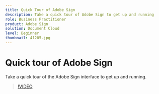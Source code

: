 ```yaml
---
title: Quick Tour of Adobe Sign
description: Take a quick tour of Adobe Sign to get up and running
role: Business Practitioner
product: Adobe Sign
solution: Document Cloud
level: Beginner
thumbnail: 41205.jpg
---
```


# Quick tour of Adobe Sign

Take a quick tour of the Adobe Sign interface to get up and running.

>[!VIDEO](https://video.tv.adobe.com/v/41205?hidetitle=true)